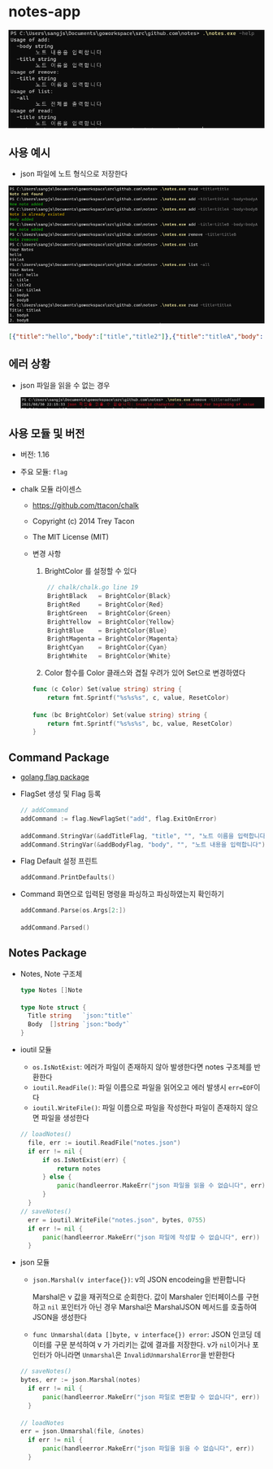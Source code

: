 # notes-app

![image-20210830221450369](README.assets/image-20210830221450369.png)

## 사용 예시

- json 파일에 노트 형식으로 저장한다

![image-20210830221402891](README.assets/image-20210830221402891.png)

```json
[{"title":"hello","body":["title","title2"]},{"title":"titleA","body":["bodyA","bodyB"]}]
```

## 에러 상황

- json 파일을 읽을 수 없는 경우

  ![image-20210830221601524](README.assets/image-20210830221601524.png)

## 사용 모듈 및 버전

- 버전: 1.16

- 주요 모듈: `flag`

- chalk 모듈 라이센스

  - https://github.com/ttacon/chalk
  
  - Copyright (c) 2014 Trey Tacon
  
  - The MIT License (MIT)
  
  - 변경 사항
  
    1. BrightColor 를 설정할 수 있다 
  
    ```go
    	// chalk/chalk.go line 19
    	BrightBlack   = BrightColor{Black}
    	BrightRed     = BrightColor{Red}
    	BrightGreen   = BrightColor{Green}
    	BrightYellow  = BrightColor{Yellow}
    	BrightBlue    = BrightColor{Blue}
    	BrightMagenta = BrightColor{Magenta}
    	BrightCyan    = BrightColor{Cyan}
    	BrightWhite   = BrightColor{White}
    ```
  
     2. Color 함수를 Color 클래스와 겹칠 우려가 있어 Set으로 변경하였다
  
    ```go
    func (c Color) Set(value string) string {
    	return fmt.Sprintf("%s%s%s", c, value, ResetColor)
        
    func (bc BrightColor) Set(value string) string {
    	return fmt.Sprintf("%s%s%s", bc, value, ResetColor)
    }
    ```
  
    

## Command Package

-  [golang flag package](https://pkg.go.dev/flag)

- FlagSet 생성 및 Flag 등록

  ```go
  // addCommand
  addCommand := flag.NewFlagSet("add", flag.ExitOnError)
  
  addCommand.StringVar(&addTitleFlag, "title", "", "노트 이름을 입력합니다")
  addCommand.StringVar(&addBodyFlag, "body", "", "노트 내용을 입력합니다")
  ```

- Flag Default 설정 프린트

  ```go
  addCommand.PrintDefaults()
  ```

- Command 화면으로 입력된 명령을 파싱하고 파싱하였는지 확인하기

  ```go
  addCommand.Parse(os.Args[2:])
  
  addCommand.Parsed()
  ```

## Notes Package

- Notes, Note 구조체

  ```go
  type Notes []Note
  
  type Note struct {
  	Title string   `json:"title"`
  	Body  []string `json:"body"`
  }
  ```

- ioutil 모듈

  - `os.IsNotExist`: 에러가 파일이 존재하지 않아 발생한다면 notes 구조체를 반환한다
  - `ioutil.ReadFile()`: 파일 이름으로 파일을 읽어오고 에러 발생시 `err=EOF`이다 
  - `ioutil.WriteFile()`:  파일 이름으로 파일을 작성한다 파일이 존재하지 않으면 파일을 생성한다

  ```go
  // loadNotes()
  	file, err := ioutil.ReadFile("notes.json")
  	if err != nil {
  		if os.IsNotExist(err) {
  			return notes
  		} else {
  			panic(handleerror.MakeErr("json 파일을 읽을 수 없습니다", err))
  		}
  	}
  // saveNotes()
  	err = ioutil.WriteFile("notes.json", bytes, 0755)
  	if err != nil {
  		panic(handleerror.MakeErr("json 파일에 작성할 수 없습니다", err))
  	}
  ```

- json 모듈

  - `json.Marshal(v interface{})`: v의 JSON encodeing을 반환합니다 

    Marshal은 v 값을 재귀적으로 순회한다. 값이 Marshaler 인터페이스를 구현하고 `nil` 포인터가 아닌 경우 Marshal은 MarshalJSON 메서드를 호출하여 JSON을 생성한다

  - `func Unmarshal(data []byte, v interface{}) error`: JSON 인코딩 데이터를 구문 분석하여 v 가 가리키는 값에 결과를 저장한다. v가 `nil`이거나 포인터가 아니라면 `Unmarshal`은 `InvalidUnmarshalError`을 반환한다

  ```go
  // saveNotes()
  bytes, err := json.Marshal(notes)
  	if err != nil {
  		panic(handleerror.MakeErr("json 파일로 변환할 수 없습니다", err))
  	}
  
  // loadNotes
  err = json.Unmarshal(file, &notes)
  	if err != nil {
  		panic(handleerror.MakeErr("json 파일을 읽을 수 없습니다", err))
  	}
  ```

  

